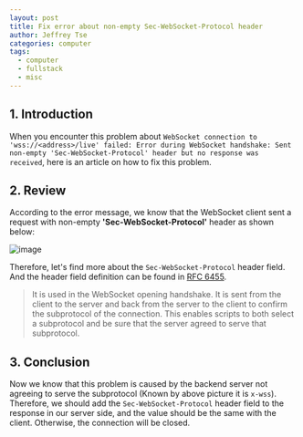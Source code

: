 ```yaml
---
layout: post
title: Fix error about non-empty Sec-WebSocket-Protocol header
author: Jeffrey Tse
categories: computer
tags:
  - computer
  - fullstack
  - misc
---
```


## 1. Introduction

When you encounter this problem about `WebSocket connection to
'wss://<address>/live' failed: Error during WebSocket
handshake: Sent non-empty 'Sec-WebSocket-Protocol' header but
no response was received`, here is an article on how to fix this
problem.

## 2. Review

According to the error message, we know that the WebSocket client
sent a request with non-empty __'Sec-WebSocket-Protocol'__ header as
shown below:

![image](https://user-images.githubusercontent.com/9413601/96110449-77e11600-0f12-11eb-91c2-d75903ded4a8.png)

Therefore, let's find more about the `Sec-WebSocket-Protocol` header
field. And the header field definition can be found in [RFC 6455](https://tools.ietf.org/html/rfc6455#page-59).

> It is used in the WebSocket opening handshake. It is sent from the
client to the server and back from the server to the client to
confirm the subprotocol of the connection.  This enables scripts to
both select a subprotocol and be sure that the server agreed to
serve that subprotocol.

## 3. Conclusion

Now we know that this problem is caused by the backend server not
agreeing to serve the subprotocol (Known by above picture it is
`x-wss`). Therefore, we should add the `Sec-WebSocket-Protocol`
header field to the response in our server side, and the value
should be the same with the client. Otherwise, the connection will
be closed.

